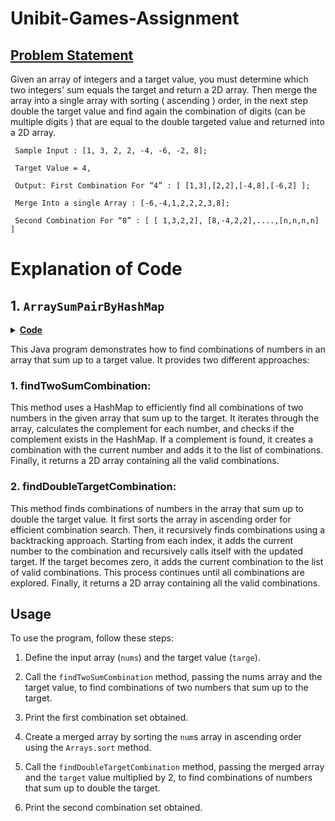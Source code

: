 # Unibit-Games-Assignment

## <u> Problem Statement </u>
Given an array of integers and a target value, you must determine which two integers' sum
equals the target and return a 2D array. Then merge the array into a single array with sorting (
ascending ) order, in the next step double the target value and find again the combination of
digits (can be multiple digits ) that are equal to the double targeted value and returned into a 2D
array.

     Sample Input : [1, 3, 2, 2, -4, -6, -2, 8];

     Target Value = 4,

     Output: First Combination For “4” : [ [1,3],[2,2],[-4,8],[-6,2] ];

     Merge Into a single Array : [-6,-4,1,2,2,2,3,8];

     Second Combination For “8” : [ [ 1,3,2,2], [8,-4,2,2],....,[n,n,n,n] ]

# Explanation of Code
## 1. `ArraySumPairByHashMap`
<details>
<summary><b><u>Code</u></b></summary>

```Java
package Approach.HashMap;

import java.util.ArrayList;
import java.util.Arrays;
import java.util.HashMap;
import java.util.List;
import java.util.Map;

public class ArraySumPairByHashMap {
    // Finds all combinations of two numbers in the given array that sum up to the target
    public static int[][] findTwoSumCombination(int[] nums, int target) {
        Map<Integer, List<Integer>> map = new HashMap<>();  // Map to store number indices for efficient lookup
        List<int[]> combinations = new ArrayList<>();  // List to store valid combinations

        for (int i = 0; i < nums.length; i++) {
            int complement = target - nums[i];  // Calculate the complement for the current number
            if (map.containsKey(complement)) {
                List<Integer> indices = map.get(complement);
                for (int index : indices) {
                    combinations.add(new int[]{nums[index], nums[i]});  // Add a combination to the list
                }
            }

            if (!map.containsKey(nums[i])) {
                map.put(nums[i], new ArrayList<>());  // Initialize the list of indices for a new number
            }
            map.get(nums[i]).add(i);  // Add the current number's index to the list
        }

        int[][] result = new int[combinations.size()][2];  // Convert the list to a 2D array
        for (int i = 0; i < combinations.size(); i++) {
            result[i] = combinations.get(i);
        }

        return result;  // Return the resulting combinations
    }

    // Finds all combinations of numbers in the given array that sum up to double the target
    public static int[][] findDoubleTargetCombination(int[] nums, int target) {
        int doubleTarget = target * 2;  // Calculate the double target value
        Arrays.sort(nums);  // Sort the array in ascending order for efficient combination search
        List<int[]> combinations = new ArrayList<>();  // List to store valid combinations
        findCombinations(nums, doubleTarget, new ArrayList<>(), combinations, 0);  // Recursively find combinations

        int[][] result = new int[combinations.size()][];  // Convert the list to a 2D array
        for (int i = 0; i < combinations.size(); i++) {
            result[i] = combinations.get(i);
        }

        return result;  // Return the resulting combinations
    }

    // Recursively finds combinations of numbers that sum up to the target value
    public static void findCombinations(int[] nums, int target, List<Integer> current, List<int[]> combinations, int start) {
        if (target == 0) {
            combinations.add(current.stream().mapToInt(Integer::intValue).toArray());  // Add a valid combination
            return;
        }

        for (int i = start; i < nums.length; i++) {
            if (nums[i] > target) {
                break;  // Skip numbers larger than the remaining target value
            }
            current.add(nums[i]);  // Add the current number to the combination
            findCombinations(nums, target - nums[i], current, combinations, i + 1);  // Recursive call with updated target
            current.remove(current.size() - 1);  // Remove the current number from the combination for backtracking
        }
    }

    public static void main(String[] args) {
        int[] nums = {1, 3, 2, 2, -4, -6, -2, 8};
        int target = 4;

        // Find combinations of two numbers that sum up to the target
        int[][] twoSumCombination = findTwoSumCombination(nums, target);
        System.out.println("First Combination For \"" + target + "\":");
        for (int[] combination : twoSumCombination) {
            System.out.println(Arrays.toString(combination));
        }

        int[] mergedArray = Arrays.stream(nums).sorted().toArray();
        System.out.println("Merge Into a single Array: " + Arrays.toString(mergedArray));

        // Find combinations of numbers that sum up to double the target
        int[][] doubleTargetCombination = findDoubleTargetCombination(mergedArray, target);
        int doubleTarget = target * 2;
        System.out.println("Second Combination For \"" + doubleTarget + "\":");
        for (int[] combination : doubleTargetCombination) {
            System.out.println(Arrays.toString(combination));
        }
    }
}


```
          
</details>

This Java program demonstrates how to find combinations of numbers in an array that sum up to a target value. It provides two different approaches:

 ### 1. findTwoSumCombination:
 This method uses a HashMap to efficiently find all combinations of two numbers in the given array that sum up to the target. It iterates through the array, calculates the complement for each number, and checks if the complement exists in the HashMap. If a complement is found, it creates a combination with the current number and adds it to the list of combinations. Finally, it returns a 2D array containing all the valid combinations.

### 2. findDoubleTargetCombination: 
This method finds combinations of numbers in the array that sum up to double the target value. It first sorts the array in ascending order for efficient combination search. Then, it recursively finds combinations using a backtracking approach. Starting from each index, it adds the current number to the combination and recursively calls itself with the updated target. If the target becomes zero, it adds the current combination to the list of valid combinations. This process continues until all combinations are explored. Finally, it returns a 2D array containing all the valid combinations.

## Usage
To use the program, follow these steps:

1. Define the input array (`nums`) and the target value (`targe`).

2. Call the `findTwoSumCombination` method, passing the nums array and the target value, to find combinations of two numbers that sum up to the target.

3. Print the first combination set obtained.

4. Create a merged array by sorting the `num`s array in ascending order using the `Arrays.sort` method.

5. Call the `findDoubleTargetCombination` method, passing the merged array and the `target` value multiplied by 2, to find combinations of numbers that sum up to double the target.

6. Print the second combination set obtained.
